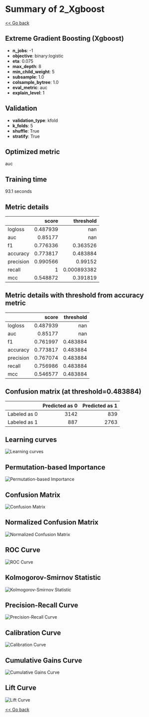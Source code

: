 # Summary of 2_Xgboost

[<< Go back](../README.md)


## Extreme Gradient Boosting (Xgboost)
- **n_jobs**: -1
- **objective**: binary:logistic
- **eta**: 0.075
- **max_depth**: 8
- **min_child_weight**: 5
- **subsample**: 1.0
- **colsample_bytree**: 1.0
- **eval_metric**: auc
- **explain_level**: 1

## Validation
 - **validation_type**: kfold
 - **k_folds**: 5
 - **shuffle**: True
 - **stratify**: True

## Optimized metric
auc

## Training time

93.1 seconds

## Metric details
|           |    score |     threshold |
|:----------|---------:|--------------:|
| logloss   | 0.487939 | nan           |
| auc       | 0.85177  | nan           |
| f1        | 0.776336 |   0.363526    |
| accuracy  | 0.773817 |   0.483884    |
| precision | 0.990566 |   0.99152     |
| recall    | 1        |   0.000893382 |
| mcc       | 0.548872 |   0.391819    |


## Metric details with threshold from accuracy metric
|           |    score |   threshold |
|:----------|---------:|------------:|
| logloss   | 0.487939 |  nan        |
| auc       | 0.85177  |  nan        |
| f1        | 0.761997 |    0.483884 |
| accuracy  | 0.773817 |    0.483884 |
| precision | 0.767074 |    0.483884 |
| recall    | 0.756986 |    0.483884 |
| mcc       | 0.546577 |    0.483884 |


## Confusion matrix (at threshold=0.483884)
|              |   Predicted as 0 |   Predicted as 1 |
|:-------------|-----------------:|-----------------:|
| Labeled as 0 |             3142 |              839 |
| Labeled as 1 |              887 |             2763 |

## Learning curves
![Learning curves](learning_curves.png)

## Permutation-based Importance
![Permutation-based Importance](permutation_importance.png)
## Confusion Matrix

![Confusion Matrix](confusion_matrix.png)


## Normalized Confusion Matrix

![Normalized Confusion Matrix](confusion_matrix_normalized.png)


## ROC Curve

![ROC Curve](roc_curve.png)


## Kolmogorov-Smirnov Statistic

![Kolmogorov-Smirnov Statistic](ks_statistic.png)


## Precision-Recall Curve

![Precision-Recall Curve](precision_recall_curve.png)


## Calibration Curve

![Calibration Curve](calibration_curve_curve.png)


## Cumulative Gains Curve

![Cumulative Gains Curve](cumulative_gains_curve.png)


## Lift Curve

![Lift Curve](lift_curve.png)



[<< Go back](../README.md)
